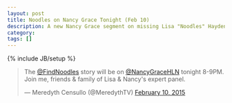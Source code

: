 ```yaml
---
layout: post
title: Noodles on Nancy Grace Tonight (Feb 10)
description: A new Nancy Grace segment on missing Lisa "Noodles" Hayden
category: 
tags: []
---
```

{% include JB/setup %}

<blockquote class="twitter-tweet" lang="en"><p>The <a href="https://twitter.com/FindNoodles">@FindNoodles</a> story will be on <a href="https://twitter.com/NancyGraceHLN">@NancyGraceHLN</a> tonight 8-9PM. Join me, friends &amp; family of Lisa &amp; Nancy&#39;s expert panel.</p>&mdash; Meredyth Censullo (@MeredythTV) <a href="https://twitter.com/MeredythTV/status/565270026870358016">February 10, 2015</a></blockquote>
<script async src="//platform.twitter.com/widgets.js" charset="utf-8"></script>

